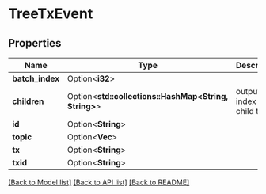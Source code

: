 # TreeTxEvent

## Properties

| Name            | Type                                                  | Description                | Notes      |
| --------------- | ----------------------------------------------------- | -------------------------- | ---------- |
| **batch_index** | Option<**i32**>                                       |                            | [optional] |
| **children**    | Option<**std::collections::HashMap<String, String>**> | output index -> child txid | [optional] |
| **id**          | Option<**String**>                                    |                            | [optional] |
| **topic**       | Option<**Vec<String>**>                               |                            | [optional] |
| **tx**          | Option<**String**>                                    |                            | [optional] |
| **txid**        | Option<**String**>                                    |                            | [optional] |

[[Back to Model list]](../README.md#documentation-for-models) [[Back to API list]](../README.md#documentation-for-api-endpoints) [[Back to README]](../README.md)
